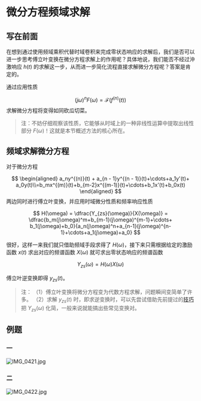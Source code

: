 # 微分方程频域求解

## 写在前面

在想到通过使用频域乘积代替时域卷积来完成零状态响应的求解后，我们是否可以进一步思考傅立叶变换在微分方程求解上的作用呢？具体地说，我们能否不经过沖激响应 $h(t)$ 的求解这一步，从而进一步简化流程直接求解微分方程呢？答案是肯定的。

通过应用性质

$$
(j\omega)^nF(\omega) = \mathcal F(f^{(n)}(t))
$$
求解微分方程将变得如同砍瓜切菜。

> 注：不妨仔细观察该性质，它能够从时域上的一种非线性运算中提取出线性部分 $F(\omega)$！这就是本节概述方法的核心所在。

## 频域求解微分方程

对于微分方程

$$
\begin{aligned}
a_ny^{(n)}(t) + a_{n - 1}y^{(n - 1)}(t)+\cdots+a_1y'(t)+ a_0y(t)\\=b_mx^{(m)}(t)+b_{m-2}x^{(m-1)}(t)+\cdots+b_1x'(t)+b_0x(t)
\end{aligned}
$$
两边同时进行傅立叶变换，并应用时域微分性质和频率响应性质

$$
H(\omega) = \dfrac{Y_{zs}(\omega)}{X(\omega)} = \dfrac{b_m(j\omega)^m+b_{m-1}(j\omega)^{m-1}+\cdots+ b_1(j\omega)+b_0}{a_n(j\omega)^n+a_{n-1}(j\omega)^{n-1}+\cdots+a_1(j\omega)+a_0}
$$

很好，这样一来我们就只借助频域手段求得了 $H(\omega)$，接下来只需根据给定的激励函数 $x(t)$ 求出对应的频谱函数 $X(\omega)$ 就可求出零状态响应的频谱函数

$$
Y_{zs}(\omega) = H(\omega)X(\omega)
$$

傅立叶逆变换即得 $y_{zs}(t)$。

> 注：
> （1）傅立叶变换将微分方程变为代数方程求解，问题瞬间变简单了许多。
> （2）求解 $y_{zs}(t)$ 时，即求逆变换时，可以先尝试借助先前提过的[技巧](信号与系统/第三章/连续系统频域响应#例题)把 $Y_{zs}(\omega)$ 化简，一般来说就能搞出些常见变换对。

## 例题

### 一

![IMG_0421.jpg](http://image.tjzfile.xyz/images/2023/01/31/IMG_0421.jpg)

### 二

![IMG_0422.jpg](http://image.tjzfile.xyz/images/2023/01/31/IMG_0422.jpg)